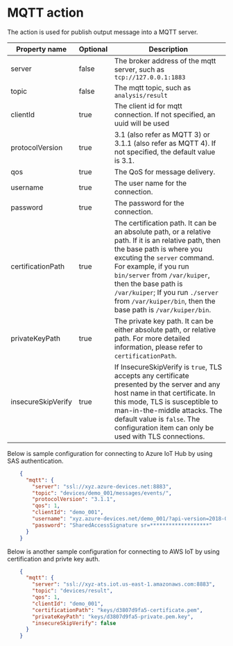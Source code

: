 # MQTT action

The action is used for publish output message into a MQTT server. 

| Property name      | Optional | Description                                                  |
| ------------------ | -------- | ------------------------------------------------------------ |
| server             | false    | The broker address of the mqtt server, such as ``tcp://127.0.0.1:1883`` |
| topic              | false    | The mqtt topic, such as ``analysis/result``                  |
| clientId           | true     | The client id for mqtt connection. If not specified, an uuid will be used |
| protocolVersion    | true     | 3.1 (also refer as MQTT 3) or 3.1.1 (also refer as MQTT 4).  If not specified, the default value is 3.1. |
| qos                | true     | The QoS for message delivery.                                |
| username           | true     | The user name for the connection.                            |
| password           | true     | The password for the connection.                             |
| certificationPath  | true     | The certification path. It can be an absolute path, or a relative path. If it is an relative path, then the base path is where you excuting the ``server`` command. For example, if you run ``bin/server`` from ``/var/kuiper``, then the base path is ``/var/kuiper``; If you run ``./server`` from ``/var/kuiper/bin``, then the base path is ``/var/kuiper/bin``. |
| privateKeyPath     | true     | The private key path. It can be either absolute path, or relative path. For more detailed information, please refer to ``certificationPath``. |
| insecureSkipVerify | true     | If InsecureSkipVerify is ``true``, TLS accepts any certificate presented by the server and any host name in that certificate.  In this mode, TLS is susceptible to man-in-the-middle attacks. The default value is ``false``. The configuration item can only be used with TLS connections. |

Below is sample configuration for connecting to Azure IoT Hub by using SAS authentication.
```json
    {
      "mqtt": {
        "server": "ssl://xyz.azure-devices.net:8883",
        "topic": "devices/demo_001/messages/events/",
        "protocolVersion": "3.1.1",
        "qos": 1,
        "clientId": "demo_001",
        "username": "xyz.azure-devices.net/demo_001/?api-version=2018-06-30",
        "password": "SharedAccessSignature sr=*******************"
      }
    }
```

Below is another sample configuration for connecting to AWS IoT by using certification and privte key auth.

```json
    {
      "mqtt": {
        "server": "ssl://xyz-ats.iot.us-east-1.amazonaws.com:8883",
        "topic": "devices/result",
        "qos": 1,
        "clientId": "demo_001",
        "certificationPath": "keys/d3807d9fa5-certificate.pem",
        "privateKeyPath": "keys/d3807d9fa5-private.pem.key", 
        "insecureSkipVerify": false
      }
    }
```

